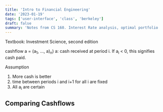```yaml
---
title: 'Intro to Financial Engineering'
date: '2023-01-19'
tags: ['user-interface', 'class', 'berkeley']
draft: false
summary: 'Notes from CS 160. Interest Rate analysis, optimal portfolio selection, risk measures, arbitrage, hedging strategies, stock derivative pricing(forwards, futures, options)'
---
```


Textbook: Investment Science, second edition

cashflow a = (a<sub>1</sub>, ..., a)<sub>n</sub>)
a: cash received at period i. If a<sub>i</sub> < 0, this signifies cash paid.

Assumption

1. More cash is better
2. time between periods i and i+1 for all i are fixed
3. All a<sub>i</sub> are certain

## Comparing Cashflows
